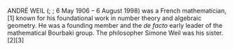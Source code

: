 ANDRÉ WEIL (; ; 6 May 1906 – 6 August 1998) was a French mathematician,[1] known for his foundational work in number theory and algebraic geometry. He was a founding member and the _de facto_ early leader of the mathematical Bourbaki group. The philosopher Simone Weil was his sister.[2][3]
